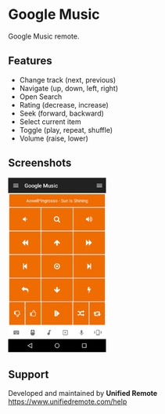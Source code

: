 # Google Music
Google Music remote.

## Features
*  Change track (next, previous)
*  Navigate (up, down, left, right)
*  Open Search
*  Rating (decrease, increase)
*  Seek (forward, backward)
*  Select current item
*  Toggle (play, repeat, shuffle)
*  Volume (raise, lower)

## Screenshots
<img src="screen.png" width="200" />

## Support
Developed and maintained by **Unified Remote**  
https://www.unifiedremote.com/help
